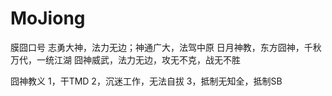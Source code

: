 # MoJiong
膜囧口号
志勇大神，法力无边；神通广大，法驾中原
日月神教，东方囧神，千秋万代，一统江湖
囧神威武，法力无边，攻无不克，战无不胜

囧神教义
1，干TMD
2，沉迷工作，无法自拔
3，抵制无知全，抵制SB
